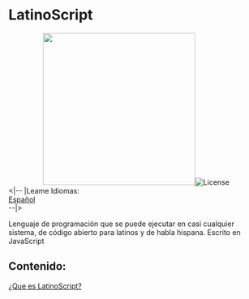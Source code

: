 # LatinoScript
<div align="center"><img src="https://github.com/Trollhunters501/LatinoScript/raw/main/Archivos%20del%20Repo/20230702_205240_0000.png" width="300" height="300"/><img src="https://img.shields.io/npm/l/vue.svg" alt="License"/></div>
<|-- |Leame Idiomas:<br/>
  <a href="https://github.com/Trollhunters501/LatinoScript/blob/main/README.md">Español</a><br/>--|><br/>
<p>Lenguaje de programación que se puede ejecutar en casi cualquier sistema, de código abierto para latinos y de habla hispana. Escrito en JavaScript</p>
<h2>Contenido:</h2>
<a href="">¿Que es LatinoScript?</a>
